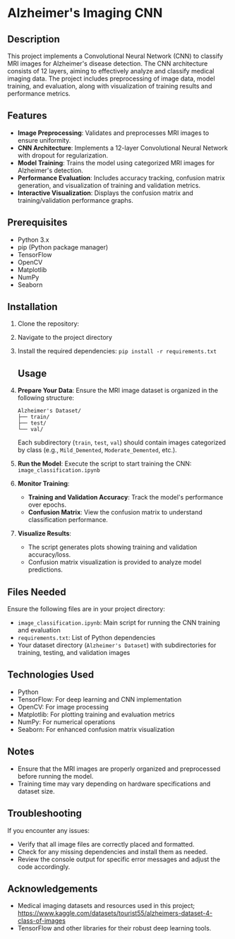 # Alzheimer's Imaging CNN

## Description
This project implements a Convolutional Neural Network (CNN) to classify MRI images for Alzheimer's disease detection. The CNN architecture consists of 12 layers, aiming to effectively analyze and classify medical imaging data. The project includes preprocessing of image data, model training, and evaluation, along with visualization of training results and performance metrics.

## Features
- **Image Preprocessing**: Validates and preprocesses MRI images to ensure uniformity.
- **CNN Architecture**: Implements a 12-layer Convolutional Neural Network with dropout for regularization.
- **Model Training**: Trains the model using categorized MRI images for Alzheimer's detection.
- **Performance Evaluation**: Includes accuracy tracking, confusion matrix generation, and visualization of training and validation metrics.
- **Interactive Visualization**: Displays the confusion matrix and training/validation performance graphs.

## Prerequisites
- Python 3.x
- pip (Python package manager)
- TensorFlow
- OpenCV
- Matplotlib
- NumPy
- Seaborn

## Installation
1. Clone the repository:
2. Navigate to the project directory
3. Install the required dependencies: `pip install -r requirements.txt`

   ## Usage

1. **Prepare Your Data**: Ensure the MRI image dataset is organized in the following structure:
    ```
    Alzheimer's Dataset/
    ├── train/
    ├── test/
    └── val/
    ```
    Each subdirectory (`train`, `test`, `val`) should contain images categorized by class (e.g., `Mild_Demented`, `Moderate_Demented`, etc.).

2. **Run the Model**:
    Execute the script to start training the CNN:
   `image_classification.ipynb`

3. **Monitor Training**:
    - **Training and Validation Accuracy**: Track the model's performance over epochs.
    - **Confusion Matrix**: View the confusion matrix to understand classification performance.

4. **Visualize Results**:
    - The script generates plots showing training and validation accuracy/loss.
    - Confusion matrix visualization is provided to analyze model predictions.

## Files Needed
Ensure the following files are in your project directory:
- `image_classification.ipynb`: Main script for running the CNN training and evaluation
- `requirements.txt`: List of Python dependencies
- Your dataset directory (`Alzheimer's Dataset`) with subdirectories for training, testing, and validation images

## Technologies Used
- Python
- TensorFlow: For deep learning and CNN implementation
- OpenCV: For image processing
- Matplotlib: For plotting training and evaluation metrics
- NumPy: For numerical operations
- Seaborn: For enhanced confusion matrix visualization

## Notes
- Ensure that the MRI images are properly organized and preprocessed before running the model.
- Training time may vary depending on hardware specifications and dataset size.

## Troubleshooting
If you encounter any issues:
- Verify that all image files are correctly placed and formatted.
- Check for any missing dependencies and install them as needed.
- Review the console output for specific error messages and adjust the code accordingly.

## Acknowledgements
- Medical imaging datasets and resources used in this project; https://www.kaggle.com/datasets/tourist55/alzheimers-dataset-4-class-of-images
- TensorFlow and other libraries for their robust deep learning tools.

